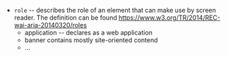 - ``role`` -- describes the role of an element that can make use by screen reader. The definition can be found https://www.w3.org/TR/2014/REC-wai-aria-20140320/roles
  - application -- declares as a web application
  - banner contains mostly site-oriented contend
  - ... 
